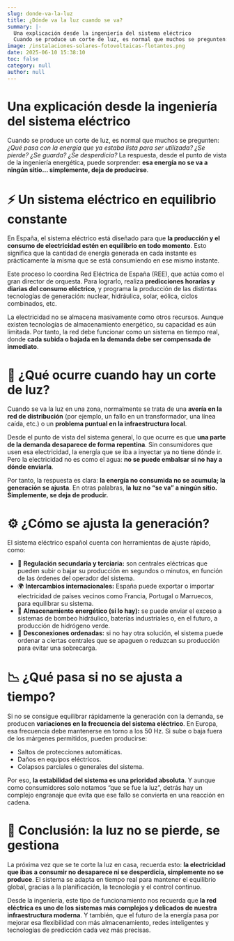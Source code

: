 ```yaml
---
slug: donde-va-la-luz
title: ¿Dónde va la luz cuando se va?
summary: |-
  Una explicación desde la ingeniería del sistema eléctrico
  Cuando se produce un corte de luz, es normal que muchos se pregunten: ¿Qué pasa con la energía que ya estaba lista para ser utilizada? ¿Se pierde? ¿Se guarda? ¿Se desperdicia? La respuesta, desde el punto de vista de la ingeniería energética, puede sorprender: esa energía no se va a ningún sitio… simplemente, deja de producirse.
image: /instalaciones-solares-fotovoltaicas-flotantes.png
date: 2025-06-10 15:38:10
toc: false
category: null
author: null
---
```

# Una explicación desde la ingeniería del sistema eléctrico

Cuando se produce un corte de luz, es normal que muchos se pregunten: _¿Qué pasa con la energía que ya estaba lista para ser utilizada? ¿Se pierde? ¿Se guarda? ¿Se desperdicia?_ La respuesta, desde el punto de vista de la ingeniería energética, puede sorprender: **esa energía no se va a ningún sitio… simplemente, deja de producirse**.

# ⚡ Un sistema eléctrico en equilibrio constante

En España, el sistema eléctrico está diseñado para que **la producción y el consumo de electricidad estén en equilibrio en todo momento**. Esto significa que la cantidad de energía generada en cada instante es prácticamente la misma que se está consumiendo en ese mismo instante.

Este proceso lo coordina Red Eléctrica de España (REE), que actúa como el gran director de orquesta. Para lograrlo, realiza **predicciones horarias y diarias del consumo eléctrico**, y programa la producción de las distintas tecnologías de generación: nuclear, hidráulica, solar, eólica, ciclos combinados, etc.

La electricidad no se almacena masivamente como otros recursos. Aunque existen tecnologías de almacenamiento energético, su capacidad es aún limitada. Por tanto, la red debe funcionar como un sistema en tiempo real, donde **cada subida o bajada en la demanda debe ser compensada de inmediato**.

# 🚨 ¿Qué ocurre cuando hay un corte de luz?

Cuando se va la luz en una zona, normalmente se trata de una **avería en la red de distribución** (por ejemplo, un fallo en un transformador, una línea caída, etc.) o un **problema puntual en la infraestructura local**.

Desde el punto de vista del sistema general, lo que ocurre es que **una parte de la demanda desaparece de forma repentina**. Sin consumidores que usen esa electricidad, la energía que se iba a inyectar ya no tiene dónde ir. Pero la electricidad no es como el agua: **no se puede embalsar si no hay a dónde enviarla**.

Por tanto, la respuesta es clara: **la energía no consumida no se acumula; la generación se ajusta**. En otras palabras, **la luz no “se va” a ningún sitio. Simplemente, se deja de producir.**

# ⚙️ ¿Cómo se ajusta la generación?

El sistema eléctrico español cuenta con herramientas de ajuste rápido, como:

- 🔄 **Regulación secundaria y terciaria:** son centrales eléctricas que pueden subir o bajar su producción en segundos o minutos, en función de las órdenes del operador del sistema.
- 🌍 **Intercambios internacionales:** España puede exportar o importar electricidad de países vecinos como Francia, Portugal o Marruecos, para equilibrar su sistema.
- 🔋 **Almacenamiento energético (si lo hay):** se puede enviar el exceso a sistemas de bombeo hidráulico, baterías industriales o, en el futuro, a producción de hidrógeno verde.
- 🔌 **Desconexiones ordenadas:** si no hay otra solución, el sistema puede ordenar a ciertas centrales que se apaguen o reduzcan su producción para evitar una sobrecarga.

# 📉 ¿Qué pasa si no se ajusta a tiempo?

Si no se consigue equilibrar rápidamente la generación con la demanda, se producen **variaciones en la frecuencia del sistema eléctrico**. En Europa, esa frecuencia debe mantenerse en torno a los 50 Hz. Si sube o baja fuera de los márgenes permitidos, pueden producirse:

- Saltos de protecciones automáticas.
- Daños en equipos eléctricos.
- Colapsos parciales o generales del sistema.

Por eso, **la estabilidad del sistema es una prioridad absoluta**. Y aunque como consumidores solo notamos “que se fue la luz”, detrás hay un complejo engranaje que evita que ese fallo se convierta en una reacción en cadena.

# 🧠 Conclusión: la luz no se pierde, se gestiona

La próxima vez que se te corte la luz en casa, recuerda esto: **la electricidad que ibas a consumir no desaparece ni se desperdicia, simplemente no se produce**. El sistema se adapta en tiempo real para mantener el equilibrio global, gracias a la planificación, la tecnología y el control continuo.

Desde la ingeniería, este tipo de funcionamiento nos recuerda que **la red eléctrica es uno de los sistemas más complejos y delicados de nuestra infraestructura moderna**. Y también, que el futuro de la energía pasa por mejorar esa flexibilidad con más almacenamiento, redes inteligentes y tecnologías de predicción cada vez más precisas.
